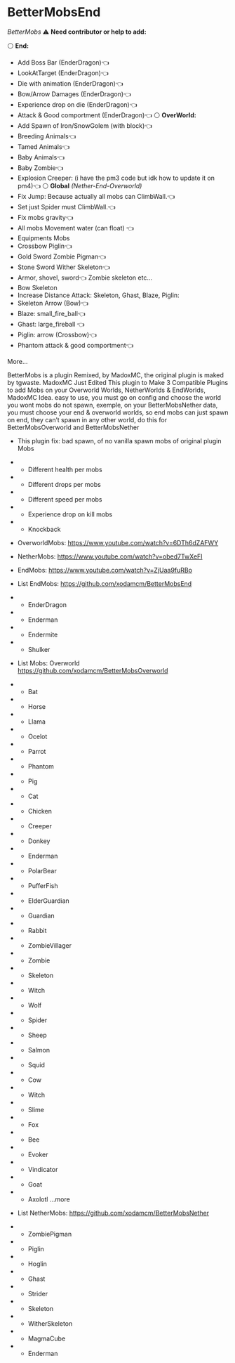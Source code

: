 # BetterMobsEnd

*BetterMobs*
⚠️ **__Need contributor or help to add:__**

⚪️ **__End:__**
- Add Boss Bar (EnderDragon)👈
- LookAtTarget (EnderDragon)👈
- Die with animation (EnderDragon)👈
- Bow/Arrow Damages (EnderDragon)👈
- Experience drop on die (EnderDragon)👈
- Attack & Good comportment (EnderDragon)👈
⚪️ **__OverWorld:__**
- Add Spawn of Iron/SnowGolem (with block)👈
- Breeding Animals👈
- Tamed Animals👈
- Baby Animals👈
- Baby Zombie👈
- Explosion Creeper:  (i have the pm3 code but idk how to update it on pm4)👈
⚪️ **__Global__** *(Nether-End-Overworld)*
- Fix Jump: Because actually all mobs can ClimbWall.👈
- Set just Spider must ClimbWall.👈
- Fix mobs gravity👈
- All mobs Movement water (can float) 👈
- Equipments Mobs 
- Crossbow Piglin👈
- Gold Sword Zombie Pigman👈
- Stone Sword Wither Skeleton👈
- Armor, shovel, sword👈
Zombie skeleton etc…
- Bow Skeleton 
- Increase Distance Attack: Skeleton, Ghast, Blaze, Piglin:
- Skeleton Arrow (Bow)👈
- Blaze: small_fire_ball👈
- Ghast: large_fireball 👈
- Piglin: arrow (Crossbow)👈
- Phantom attack & good comportment👈

More…

BetterMobs is a plugin Remixed, by MadoxMC, the original plugin is maked by tgwaste.
MadoxMC Just Edited This plugin to Make 3 Compatible Plugins to add Mobs on your Overworld Worlds, NetherWorlds &amp; EndWorlds, 
MadoxMC Idea.
easy to use, you must go on config and choose the world you wont mobs  do not spawn,  exemple, on your BetterMobsNether data, you must choose your end &amp; overworld worlds, so end mobs can just spawn on end, they can’t spawn in any other world, do this for BetterMobsOverworld and BetterMobsNether 
- This plugin fix: bad spawn, of no vanilla spawn mobs of original plugin Mobs 
- - Different health per mobs 
- - Different drops per mobs
- - Different speed per mobs 
- - Experience drop on kill mobs
- - Knockback 

- OverworldMobs: https://www.youtube.com/watch?v=6DTh6dZAFWY
- NetherMobs: https://www.youtube.com/watch?v=obed7TwXeFI
- EndMobs: https://www.youtube.com/watch?v=ZjUaa9fuRBo

- List EndMobs: https://github.com/xodamcm/BetterMobsEnd
-    - EnderDragon 
-    - Enderman 
-    - Endermite 
-    - Shulker

- List Mobs: Overworld https://github.com/xodamcm/BetterMobsOverworld
-    - Bat
-    - Horse
-    - Llama
-    - Ocelot
-    - Parrot
-    - Phantom
-    - Pig
-    - Cat
-    - Chicken
-    - Creeper
-    - Donkey
-    - Enderman
-    - PolarBear
-    - PufferFish
-    - ElderGuardian
-    - Guardian
-    - Rabbit
-    - ZombieVillager
-    - Zombie
-    - Skeleton
-    - Witch
-    - Wolf
-    - Spider
-    - Sheep
-    - Salmon
-    - Squid
-    - Cow
-    - Witch
-    - Slime
-    - Fox
-    - Bee
-    - Evoker 
-    - Vindicator
-    - Goat
-    - Axolotl
...more
    
-   List NetherMobs: https://github.com/xodamcm/BetterMobsNether
-    - ZombiePigman 
-    - Piglin 
-    - Hoglin 
-    - Ghast 
-    - Strider 
-    - Skeleton 
-    - WitherSkeleton 
-    - MagmaCube 
-    - Enderman 
